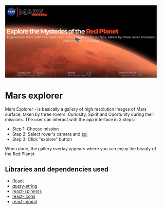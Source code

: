 ![MExplorer](./public/snapshot.jpg)

# Mars explorer

Mars Explorer - is basically a gallery of high resolution images of Mars surface, taken by three rovers: Curiosity, Spirit and Oportunity during their missions. The user can interact with the app interface in 3 steps:
- Step 1: Choose mission
- Step 2: Select rover's camera and [sol](https://en.wikipedia.org/wiki/Sol_(day_on_Mars))
- Step 3: Click "explore" button
<a/>
When done, the gallery overlay appears where you can enjoy the beauty of the Red Planet.

## Libraries and dependencies used

- [React](https://reactjs.org/)
- [query-string](https://github.com/sindresorhus/query-string)
- [react-spinners](https://www.npmjs.com/package/react-spinners)
- [react-icons](https://react-icons.github.io/react-icons/)
- [react-modal](https://github.com/reactjs/react-modal)